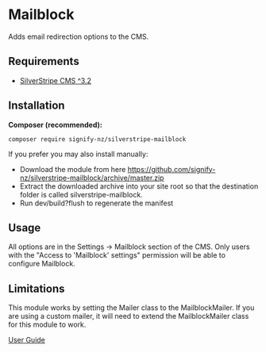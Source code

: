 # Mailblock
Adds email redirection options to the CMS.

## Requirements

* [SilverStripe CMS ^3.2](https://github.com/silverstripe/silverstripe-cms/tree/3)

## Installation
__Composer (recommended):__
```
composer require signify-nz/silverstripe-mailblock
```

If you prefer you may also install manually:
* Download the module from here https://github.com/signify-nz/silverstripe-mailblock/archive/master.zip
* Extract the downloaded archive into your site root so that the destination folder is called silverstripe-mailblock.
* Run dev/build?flush to regenerate the manifest

## Usage
All options are in the Settings -> Mailblock section of the CMS. Only users with the "Access to 'Mailblock' settings" permission will be able to configure Mailblock.

## Limitations
This module works by setting the Mailer class to the MailblockMailer. If you are using a custom mailer, it will need to extend the MailblockMailer class for this module to work.

[User Guide](/docs/en/user_guide.md)
